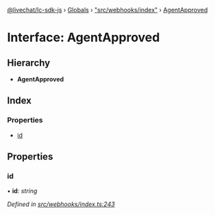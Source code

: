[@livechat/lc-sdk-js](../README.md) › [Globals](../globals.md) › ["src/webhooks/index"](../modules/_src_webhooks_index_.md) › [AgentApproved](_src_webhooks_index_.agentapproved.md)

# Interface: AgentApproved

## Hierarchy

* **AgentApproved**

## Index

### Properties

* [id](_src_webhooks_index_.agentapproved.md#id)

## Properties

###  id

• **id**: *string*

*Defined in [src/webhooks/index.ts:243](https://github.com/livechat/lc-sdk-js/blob/228cb10/src/webhooks/index.ts#L243)*
